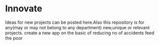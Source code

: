 # Innovate
Ideas for new projects can be posted here.Also this repository is for any(may or may not belong to any department) new,unique or relevant projects.
create a new app on the basic of reducing no of accidents
feed the poor
